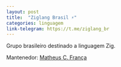 ```yaml
---
layout: post
title:  "Ziglang Brasil ⚡️"
categories: linguagem
link-telegram: https://t.me/ziglang_br
---
```

Grupo brasileiro destinado a linguagem Zig.

Mantenedor: [Matheus C. França](https://github.com/kassane)
